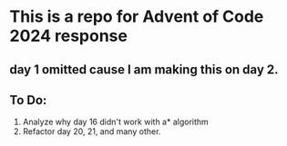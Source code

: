 # This is a repo for Advent of Code 2024 response

## day 1 omitted cause I am making this on day 2.

## To Do:

1. Analyze why day 16 didn't work with a\* algorithm
2. Refactor day 20, 21, and many other.
